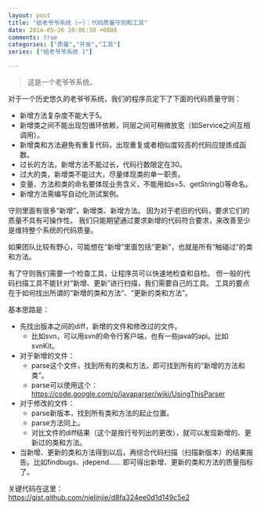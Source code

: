 ```yaml
---
layout: post
title: "给老爷爷系统（一）：代码质量守则和工具"
date: 2014-05-26 20:06:38 +0800
comments: true
categories: ["质量","开发","工具"]
series: ["给老爷爷系统 1"]

---
```

> 这是一个老爷爷系统。

对于一个历史悠久的老爷爷系统，我们的程序员定下了下面的代码质量守则：

<!-- more -->

* 新增方法复杂度不能大于5。
* 新增类之间不能出现包循环依赖，同层之间可稍微放宽（如Service之间互相调用）。
* 新增类和方法避免有重复代码，出现重复或者相似度较高的代码应提炼成函数。
* 过长的方法，新增方法不能过长，代码行数限定在30。
* 过大的类，新增类不能过大，尽量体现类的单一职责。
* 变量、方法和类的命名要体现业务含义，不能用如s=5、getString()等命名。
* 新增方法需编写自动化测试案例。

守则里面有很多“新增”，新增类、新增方法。
因为对于老旧的代码，要求它们的质量不具有可操作性。
我们只能期望通过要求新增的代码符合要求，来改善至少是维持整个系统的代码质量。

如果团队比较有野心，可能想在“新增”里面包括“更新”，也就是所有“触碰过”的类和方法。

有了守则我们需要一个检查工具，让程序员可以快速地检查和自检。
但一般的代码扫描工具不能针对“新增、更新”进行扫描，我们需要自己的工具。
工具的要点在于如何找出所谓的“新增的类和方法”、“更新的类和方法”。

基本思路是：

* 先找出版本之间的diff，新增的文件和修改过的文件。
  * 比如svn，可以用svn的命令行客户端，也有一些java的api。比如svnKit。
* 对于新增的文件：
  * parse这个文件，找到所有的类和方法，即可找到所有的“新增的方法和类”。
  * parse可以使用这个：https://code.google.com/p/javaparser/wiki/UsingThisParser
* 对于修改的文件：
  * parse新版本，找到所有类和方法的起止位置。
  * parse方法同上。
  * 对比文件的diff结果（这个是按行号列出的更改），就可以发现新增的、更新过的类和方法。
* 当新增、更新的类和方法得到以后，再综合代码扫描（扫描新版本）的结果报告。比如findbugs、jdepend……
即可得出新增、更新的类和方法的质量指标了。


关键代码在这里：  
https://gist.github.com/nielinjie/d8fa324ee0d1d149c5e2
